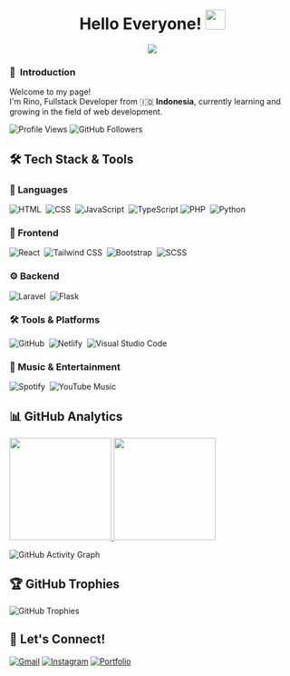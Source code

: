 <h1 align="center">Hello Everyone! <img src="https://media.giphy.com/media/TEnXkcsHrP4YedChhA/giphy.gif" width="35"></h1>
<p align="center">
  <a href="https://github.com/rinoodev"><img src="https://readme-typing-svg.herokuapp.com?lines=Fullstack+Developer;Web%20|%20React%20|%20Flask;Still%20Learning%20And%20Exploring&center=true&width=500&height=50"></a>
</p>

### 🙌 &nbsp;Introduction

<p>Welcome to my page! </br> I'm Rino, Fullstack Developer from 🇮🇩 <b>Indonesia</b>, currently learning and growing in the field of web development.</p> 

<div align="left">
  <img src="https://komarev.com/ghpvc/?username=rinoodev&color=blueviolet&style=flat-square&label=Profile+Views" alt="Profile Views" />
  <img src="https://img.shields.io/github/followers/rinoodev?label=Followers&style=flat-square&color=blue" alt="GitHub Followers" />
</div>

## 🛠️ Tech Stack & Tools

<div align="left">

### 🚀 Languages
![HTML](https://img.shields.io/badge/-HTML-05122A?style=flat&logo=HTML5)&nbsp;
![CSS](https://img.shields.io/badge/-CSS-05122A?style=flat&logo=CSS3&logoColor=1572B6)&nbsp;
![JavaScript](https://img.shields.io/badge/-JavaScript-05122A?style=flat&logo=javascript)&nbsp;
![TypeScript](https://img.shields.io/badge/-TypeScript-05122A?style=flat&logo=typescript&logoColor=3178C6)
![PHP](https://img.shields.io/badge/-PHP-05122A?style=flat&logo=php&logoColor=00599C)&nbsp;
![Python](https://img.shields.io/badge/-Python-05122A?style=flat&logo=python)&nbsp;


### 🎨 Frontend
![React](https://img.shields.io/badge/-React-05122A?style=flat&logo=react)&nbsp;
![Tailwind CSS](https://img.shields.io/badge/-Tailwind-05122A?style=flat&logo=tailwind-css)&nbsp;
![Bootstrap](https://img.shields.io/badge/-Bootstrap-05122A?style=flat&logo=bootstrap&logoColor=563d7c)&nbsp;
![SCSS](https://img.shields.io/badge/-SCSS-05122A?style=flat&logo=Sass&logoColor=CC6699)

### ⚙️ Backend
![Laravel](https://img.shields.io/badge/-Laravel-05122A?style=flat&logo=laravel&logoColor=red)&nbsp;
![Flask](https://img.shields.io/badge/-Flask-05122A?style=flat&logo=flask)&nbsp;

### 🛠️ Tools & Platforms
![GitHub](https://img.shields.io/badge/-GitHub-05122A?style=flat&logo=github)&nbsp;
![Netlify](https://img.shields.io/badge/-Netlify-05122A?style=flat&logo=netlify)&nbsp;
![Visual Studio Code](https://img.shields.io/badge/-Visual%20Studio%20Code-05122A?style=flat&logo=visual-studio-code&logoColor=007ACC)&nbsp;

### 🎵 Music & Entertainment
![Spotify](https://img.shields.io/badge/Spotify-%23000000.svg?style=flat&logo=spotify&logoColor=white)&nbsp;
![YouTube Music](https://img.shields.io/badge/YouTube%20Music-%23000000.svg?style=flat&logo=youtube-music&logoColor=red)


</div>

## 📊 GitHub Analytics

<p align="left">
<a href="https://github.com/rinoodev">
  <img height="180em" src="https://github-readme-stats-eight-theta.vercel.app/api?username=rinoodev&show_icons=true&theme=algolia&include_all_commits=true&count_private=true"/>
  <img height="180em" src="https://github-readme-stats-eight-theta.vercel.app/api/top-langs/?username=rinoodev&layout=compact&langs_count=8&theme=algolia&include_all_commits=true&count_private=true"/>
</a>
</p>

<div align="left">
  <img src="https://github-readme-activity-graph.vercel.app/graph?username=rinoodev&bg_color=1a1b27&color=628fdb&line=628fdb&point=19f4d6&area=true&hide_border=true" alt="GitHub Activity Graph" />
</div>

## 🏆 GitHub Trophies

<div align="left">
  <img src="https://github-profile-trophy.vercel.app/?username=rinoodev&theme=tokyonight&no-frame=true&row=1&column=5" alt="GitHub Trophies" />
</div>

## 🤝 Let's Connect!

<div align="left">

[![Gmail](https://img.shields.io/badge/-Gmail-D14836?style=flat&logo=gmail&logoColor=white)](mailto:rnowjyo@gmail.com)
[![Instagram](https://img.shields.io/badge/-Instagram-E4405F?style=flat&logo=instagram&logoColor=white)](https://www.instagram.com/rnowjyo_/)
[![Portfolio](https://img.shields.io/badge/-Portfolio-FF5722?style=flat&logo=todoist&logoColor=white)](https://websiteportfolioofficial.netlify.app/)

</div>
